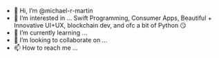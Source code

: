 - 👋 Hi, I’m @michael-r-martin
- 👀 I’m interested in ... Swift Programming, Consumer Apps, Beautiful + Innovative UI+UX, blockchain dev, and ofc a bit of Python 😏
- 🌱 I’m currently learning ...
- 💞️ I’m looking to collaborate on ...
- 📫 How to reach me ...

<!---
michael-r-martin/michael-r-martin is a ✨ special ✨ repository because its `README.md` (this file) appears on your GitHub profile.
You can click the Preview link to take a look at your changes.
--->
